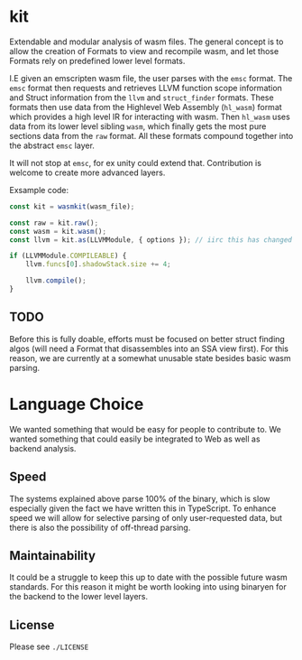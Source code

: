 # kit

Extendable and modular analysis of wasm files. The general concept is to allow the creation of Formats to view and recompile wasm, and let those Formats rely on predefined lower level formats.

I.E given an emscripten wasm file, the user parses with the `emsc` format. The `emsc` format then requests and retrieves LLVM function scope information and Struct information from the `llvm` and `struct_finder` formats. These formats then use data from the Highlevel Web Assembly (`hl_wasm`) format which provides a high level IR for interacting with wasm. Then `hl_wasm` uses data from its lower level sibling `wasm`, which finally gets the most pure sections data from the `raw` format. All these formats compound together into the abstract `emsc` layer.

It will not stop at `emsc`, for ex unity could extend that. Contribution is welcome to create more advanced layers.

Exsample code:

```ts
const kit = wasmkit(wasm_file);

const raw = kit.raw();
const wasm = kit.wasm();
const llvm = kit.as(LLVMModule, { options }); // iirc this has changed a bit since this demo was written

if (LLVMModule.COMPILEABLE) {
    llvm.funcs[0].shadowStack.size += 4;

    llvm.compile();
}
```

## TODO

Before this is fully doable, efforts must be focused on better struct finding algos (will need a Format that disassembles into an SSA view first). For this reason, we are currently at a somewhat unusable state besides basic wasm parsing.

# Language Choice

We wanted something that would be easy for people to contribute to. We wanted something that could easily be integrated to Web as well as backend analysis.

## Speed

The systems explained above parse 100% of the binary, which is slow especially given the fact we have written this in TypeScript. To enhance speed we will allow for selective parsing of only user-requested data, but there is also the possibility of off-thread parsing.

## Maintainability

It could be a struggle to keep this up to date with the possible future wasm standards. For this reason it might be worth looking into using binaryen for the backend to the lower level layers.

## License

Please see `./LICENSE`
